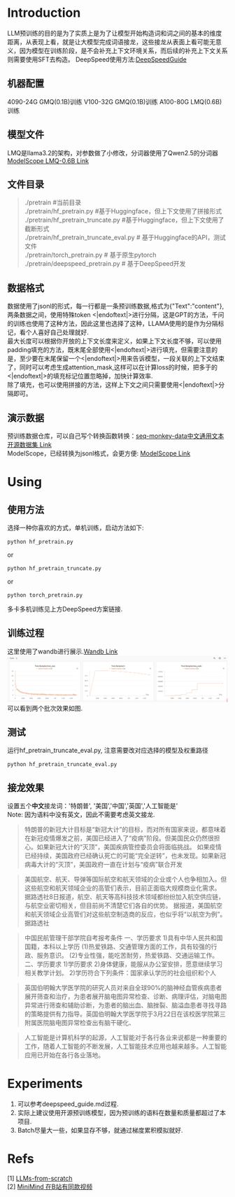 # Introduction
LLM预训练的目的是为了实质上是为了让模型开始构造词和词之间的基本的维度距离，从表现上看，就是让大模型完成词语接龙，这些接龙从表面上看可能无意义，因为模型在训练阶段，是不会补充上下文环境关系，而后续的补充上下文关系则需要使用SFT去构造。
DeepSpeed使用方法:[DeepSpeedGuide](deepspeed_guide.md)

## 机器配置
4090-24G GMQ(0.1B)训练
V100-32G GMQ(0.1B)训练
A100-80G LMQ(0.6B)训练

## 模型文件
LMQ是llama3.2的架构，对参数做了小修改，分词器使用了Qwen2.5的分词器 [ModelScope LMQ-0.6B Link](https://modelscope.cn/models/hogenzhu/LMQ-0.5B/summary)<br>

## 文件目录
> ./pretrain                        #当前目录<br>
> ./pretrain/hf_pretrain.py         #基于Huggingface，但上下文使用了拼接形式<br>
> ./pretrain/hf_pretrain_truncate.py    #基于Huggingface，但上下文使用了截断形式 <br>
> ./pretrain/hf_pretrain_truncate_eval.py # 基于Huggingface的API，测试文件<br>
> ./pretrain/torch_pretrain.py  # 基于原生pytorch <br>
> ./pretrain/deepspeed_pretrain.py # 基于DeepSpeed开发

## 数据格式
数据使用了jsonl的形式，每一行都是一条预训练数据,格式为{"Text":"content"}, 两条数据之间，使用特殊token <|endoftext|>进行分隔，这是GPT的方法，千问的训练也使用了这种方法，因此这里也选择了这种，LLAMA使用的是<s></s>作为分隔标记，看个人喜好自己处理就好.<br>
最大长度可以根据你开放的上下文长度来定义，如果上下文长度不够，可以使用padding填充的方法，既末尾全部使用<|endoftext|>进行填充，但需要注意的是，至少要在末尾保留一个<|endoftext|>用来告诉模型，一段关联的上下文结束了，同时可以考虑生成attention_mask,这样可以在计算loss的时候，把多于的<|endoftext|>的填充标记位置忽略掉，加快计算效率.<br>
除了填充，也可以使用拼接的方法，这样上下文之间只需要使用<|endoftext|>分隔即可。

## 演示数据
预训练数据仓库，可以自己写个转换函数转换：[seq-monkey-data中文通用文本开源数据集 Link](https://github.com/mobvoi/seq-monkey-data/blob/main/docs/pretrain_open_corpus.md)<br>
ModelScope，已经转换为jsonl格式，会更方便: [ModelScope Link](https://modelscope.cn/datasets/hogenzhu/LMQ/files)<br>


# Using
## 使用方法
选择一种你喜欢的方式，单机训练，启动方法如下:
```shell
python hf_pretrain.py
```
or
```shell
python hf_pretrain_truncate.py
```
or
```shell
python torch_pretrain.py
```
多卡多机训练见上方DeepSpeed方案链接.

## 训练过程
这里使用了wandb进行展示.[Wandb Link](https://wandb.ai)
![img.png](imgs/pretrain_img.png)
可以看到两个批次效果如图.

## 测试
运行hf_pretrain_truncate_eval.py, 注意需要改对应选择的模型及权重路径
```shell
python hf_pretrain_truncate_eval.py
```

## 接龙效果
设置五个**中文**接龙词：'特朗普', '美国','中国','英国','人工智能是'<br>
Note: 因为语料中没有英文，因此不需要考虑英文接龙.
> 特朗普的新冠大计目标是“新冠大计”的目标，而对所有国家来说，都意味着在新冠疫情爆发之前，美国已经进入了“疫病”阶段。但美国民众仍然很担心。如果新冠大计的“灭顶”，美国疾病管控委员会将面临挑战。
如果疫情已经持续，美国政府已经确认死亡的可能“完全逆转”，也未发现。如果新冠病毒大计的“灭顶”，美国政府一直在计划与“疫病”联合开发

>美国航空、航天、导弹等国际航空和航天领域的企业或个人也争相加入。但这些航空和航天领域企业的高管们表示，目前正面临大规模商业化需求。
据路透社8日报道，航空、航天等高科技技术领域都纷纷加入航空供应链，与航空业密切相关，但目前尚不清楚它们各自的优势。
据报道，美国航空和航天领域企业高管们对这些航空制造商的反应，也似乎将“以航空为例”。
据路透社

> 中国民航管理干部学院自考报考条件
一、学历要求
1)具有中华人民共和国国籍，本科以上学历
(1)热爱铁路、交通管理方面的工作，具有较强的行政、服务意识。
(2)专业性强，能吃苦耐劳，热爱铁路、交通运输工作。
二、学历要求
1)学历要求
2)身体健康，能服从办公室安排，愿意继续学习相关教学计划。
2)学历符合下列条件：国家承认学历的社会组织和个人

> 英国伯明翰大学医学院的研究人员对来自全球90%的脑神经血管疾病患者展开筛查和治疗，为患者展开脑电图异常检查、诊断、病理评估，对脑电图异常进行筛查和辅助诊断，为患者的脑出血、脑挫裂、脑溢血患者寻找寻路的策略提供有力指导。英国伯明翰大学医学院于3月22日在该校医学院第三附属医院脑电图异常检查出有脑干硬化、

> 人工智能是计算机科学的起源，人工智能对于各行各业来说都是一种重要的工作，随着人工智能的不断发展，人工智能技术应用也越来越多。人工智能应用已开始在各行各业落地。

# Experiments
1. 可以参考deepspeed_guide.md过程.
2. 实际上建议使用开源预训练模型，因为预训练的语料在数量和质量都超过了本项目.
3. Batch尽量大一些，如果显存不够，就通过梯度累积模拟就好.

# Refs
[1] [LLMs-from-scratch](https://github.com/rasbt/LLMs-from-scratch)<br>
[2] [MiniMind 在B站有同款视频](https://github.com/jingyaogong/minimind/tree/master?tab=readme-ov-file)<br>